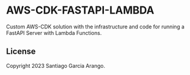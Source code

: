 # AWS-CDK-FASTAPI-LAMBDA

Custom AWS-CDK solution with the infrastructure and code for running a FastAPI Server with Lambda Functions.

<!-- TODO: CREATE DETAILED README FILE! -->

## License

Copyright 2023 Santiago Garcia Arango.
